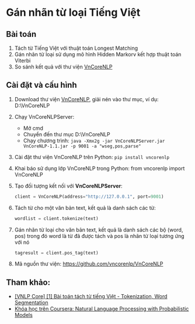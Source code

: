 # Gán nhãn từ loại Tiếng Việt

## Bài toán

1. Tách từ Tiếng Việt với thuật toán Longest Matching
2. Gán nhãn từ loại sử dụng mô hình Hidden Markorv kết hợp thuật toán Viterbi
3. So sánh kết quả với thư viện [VnCoreNLP](https://github.com/vncorenlp/VnCoreNLP)

## Cài đặt và cấu hình

1. Download thư viện [VnCoreNLP](https://drive.google.com/file/d/1CQAwUkjzVkIVqjoNCX0-EpFL9hfuCI2H/view?usp=sharing), giải nén vào thư mục, ví dụ: D:\VnCoreNLP
2. Chạy VnCoreNLPServer:

    - Mở cmd
    - Chuyển đến thư mục D:\VnCoreNLP
    - Chạy chương trình: `java -Xmx2g -jar VnCoreNLPServer.jar VnCoreNLP-1.1.jar -p 9001 -a "wseg,pos,parse"`

3. Cài đặt thư viện VnCoreNLP trên Python: `pip install vncorenlp`
4. Khai báo sử dụng lớp VnCoreNLP trong Python:
   from vncorenlp import VnCoreNLP
5. Tạo đối tượng kết nối với **VnCoreNLPServer**:
    ```python
    client = VnCoreNLP(address="http://127.0.0.1", port=9001)
    ```
6. Tách từ cho một văn bản text, kết quả là danh sách các từ:
    ```python
    wordlist = client.tokenize(text)
    ```
7. Gán nhãn từ loại cho văn bản text, kết quả là danh sách các bộ (word, pos) trong đó word là từ đã được tách và pos là nhãn từ loại tương ứng với nó
    ```python
    tagresult = client.pos_tag(text)
    ```
8. Mã nguồn thư viện: https://github.com/vncorenlp/VnCoreNLP

## Tham khảo:

-   [[VNLP Core] [1] Bài toán tách từ tiếng Việt - Tokenization, Word Segmentation](https://forum.machinelearningcoban.com/t/vnlp-core-1-bai-toan-tach-tu-tieng-viet-tokenization-word-segmentation/2002)
-   [Khóa học trên Coursera: Natural Language Processing with Probabilistic Models](https://www.coursera.org/learn/probabilistic-models-in-nlp)
